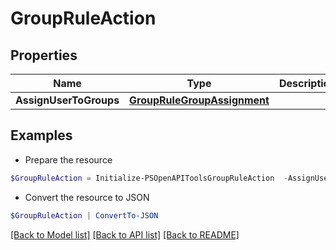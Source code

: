 # GroupRuleAction
## Properties

Name | Type | Description | Notes
------------ | ------------- | ------------- | -------------
**AssignUserToGroups** | [**GroupRuleGroupAssignment**](GroupRuleGroupAssignment.md) |  | [optional] 

## Examples

- Prepare the resource
```powershell
$GroupRuleAction = Initialize-PSOpenAPIToolsGroupRuleAction  -AssignUserToGroups null
```

- Convert the resource to JSON
```powershell
$GroupRuleAction | ConvertTo-JSON
```

[[Back to Model list]](../README.md#documentation-for-models) [[Back to API list]](../README.md#documentation-for-api-endpoints) [[Back to README]](../README.md)

